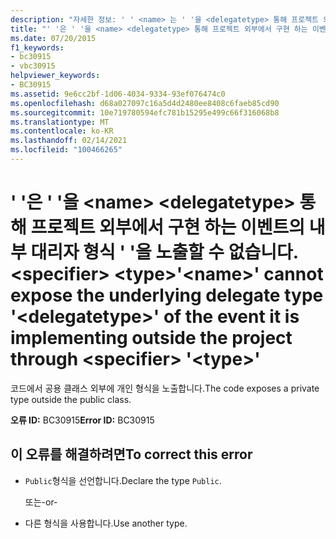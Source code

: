 ```yaml
---
description: "자세한 정보: ' ' <name> 는 ' '을 <delegatetype> 통해 프로젝트 외부에서 구현 하는 이벤트의 내부 대리자 형식 ' '을 노출할 수 없습니다. <specifier> <type>"
title: "' '은 ' '을 <name> <delegatetype> 통해 프로젝트 외부에서 구현 하는 이벤트의 내부 대리자 형식 ' '을 노출할 수 없습니다. <specifier> <type>"
ms.date: 07/20/2015
f1_keywords:
- bc30915
- vbc30915
helpviewer_keywords:
- BC30915
ms.assetid: 9e6cc2bf-1d06-4034-9334-93ef076474c0
ms.openlocfilehash: d68a027097c16a5d4d2480ee8408c6faeb85cd90
ms.sourcegitcommit: 10e719780594efc781b15295e499c66f316068b8
ms.translationtype: MT
ms.contentlocale: ko-KR
ms.lasthandoff: 02/14/2021
ms.locfileid: "100466265"
---
```

# <a name="name-cannot-expose-the-underlying-delegate-type-delegatetype-of-the-event-it-is-implementing-outside-the-project-through-specifier-type"></a><span data-ttu-id="0776d-103">' '은 ' '을 \<name> \<delegatetype> 통해 프로젝트 외부에서 구현 하는 이벤트의 내부 대리자 형식 ' '을 노출할 수 없습니다. \<specifier> \<type></span><span class="sxs-lookup"><span data-stu-id="0776d-103">'\<name>' cannot expose the underlying delegate type '\<delegatetype>' of the event it is implementing outside the project through \<specifier> '\<type>'</span></span>

<span data-ttu-id="0776d-104">코드에서 공용 클래스 외부에 개인 형식을 노출합니다.</span><span class="sxs-lookup"><span data-stu-id="0776d-104">The code exposes a private type outside the public class.</span></span>  
  
 <span data-ttu-id="0776d-105">**오류 ID:** BC30915</span><span class="sxs-lookup"><span data-stu-id="0776d-105">**Error ID:** BC30915</span></span>  
  
## <a name="to-correct-this-error"></a><span data-ttu-id="0776d-106">이 오류를 해결하려면</span><span class="sxs-lookup"><span data-stu-id="0776d-106">To correct this error</span></span>  
  
- <span data-ttu-id="0776d-107">`Public`형식을 선언합니다.</span><span class="sxs-lookup"><span data-stu-id="0776d-107">Declare the type `Public`.</span></span>  
  
     <span data-ttu-id="0776d-108">또는</span><span class="sxs-lookup"><span data-stu-id="0776d-108">-or-</span></span>  
  
- <span data-ttu-id="0776d-109">다른 형식을 사용합니다.</span><span class="sxs-lookup"><span data-stu-id="0776d-109">Use another type.</span></span>

